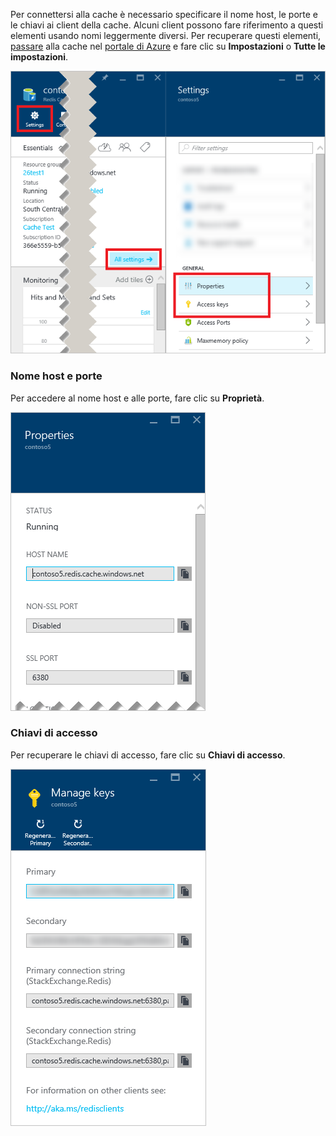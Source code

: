 Per connettersi alla cache è necessario specificare il nome host, le porte e le chiavi ai client della cache. Alcuni client possono fare riferimento a questi elementi usando nomi leggermente diversi. Per recuperare questi elementi, [passare](../articles/redis-cache/cache-configure.md#configure-redis-cache-settings) alla cache nel [portale di Azure](https://portal.azure.com) e fare clic su **Impostazioni** o **Tutte le impostazioni**.

![Impostazioni della Cache Redis](media/redis-cache-access-keys/redis-cache-settings.png)

### Nome host e porte

Per accedere al nome host e alle porte, fare clic su **Proprietà**.

![Proprietà della Cache Redis](media/redis-cache-access-keys/redis-cache-properties.png)

### Chiavi di accesso

Per recuperare le chiavi di accesso, fare clic su **Chiavi di accesso**.

![Chiavi di accesso della Cache Redis](media/redis-cache-access-keys/redis-cache-access-keys.png)